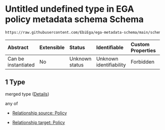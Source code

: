 # Untitled undefined type in EGA policy metadata schema Schema

```txt
https://raw.githubusercontent.com/EbiEga/ega-metadata-schema/main/schemas/EGA.policy.json#/properties/policyRelationships/items/allOf/1/anyOf/1/allOf/1
```



| Abstract            | Extensible | Status         | Identifiable            | Custom Properties | Additional Properties | Access Restrictions | Defined In                                                                   |
| :------------------ | :--------- | :------------- | :---------------------- | :---------------- | :-------------------- | :------------------ | :--------------------------------------------------------------------------- |
| Can be instantiated | No         | Unknown status | Unknown identifiability | Forbidden         | Allowed               | none                | [EGA.policy.json\*](../../../schemas/EGA.policy.json "open original schema") |

## 1 Type

merged type ([Details](ega-8-properties-policy-relationships-items-allof-relationship-constraints-for-a-policy-anyof-allowed-relationships-of-type-groupedwith-sameas-optional-ones-allof-1.md))

any of

*   [Relationship source: Policy](ega-4-defs-relationship-source-policy.md "check type definition")

*   [Relationship target: Policy](ega-4-defs-relationship-target-policy.md "check type definition")
